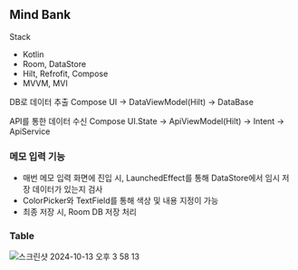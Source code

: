 ## Mind Bank
Stack
- Kotlin
- Room, DataStore
- Hilt, Refrofit, Compose
- MVVM, MVI

DB로 데이터 추출
Compose UI -> DataViewModel(Hilt) -> DataBase

API를 통한 데이터 수신
Compose UI.State -> ApiViewModel(Hilt) -> Intent -> ApiService

### 메모 입력 기능 
- 매번 메모 입력 화면에 진입 시, LaunchedEffect를 통해 DataStore에서 임시 저장 데이터가 있는지 검사
- ColorPicker와 TextField를 통해 색상 및 내용 지정이 가능
- 최종 저장 시, Room DB 저장 처리

### Table
![스크린샷 2024-10-13 오후 3 58 13](https://github.com/user-attachments/assets/fc144a5f-fdd7-4f06-8099-57456d7e27d7)

